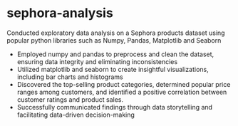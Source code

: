 # sephora-analysis
Conducted exploratory data analysis on a Sephora products dataset using popular python libraries such as Numpy, Pandas, Matplotlib and Seaborn
- Employed numpy and pandas to preprocess and clean the dataset, ensuring data integrity and eliminating inconsistencies
-	Utilized matplotlib and seaborn to create insightful visualizations, including bar charts and histograms 
-	Discovered the top-selling product categories, determined popular price ranges among customers, and identified a positive correlation between customer ratings and product sales.
-	Successfully communicated findings through data storytelling and facilitating data-driven decision-making


